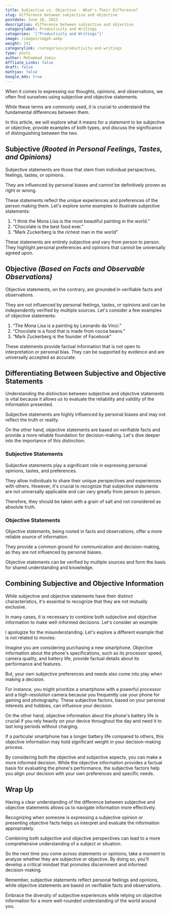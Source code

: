 ```yaml
---
title: Subjective vs. Objective - What's Their Difference?
slug: difference between subjective and objective
postdate: June 16, 2023
description: difference between subjective and objective
categorylabel: Productivity and Writings
categories: '["Productivity and Writings"]'
image: /images/imgph.webp
weight: 242
categorylink: /categories/productivity-and-writings
type: posts
author: Mohammad Jamiu
Affliate_Links: false
draft: false
mathjax: false
Google_Ads: true
---
```

When it comes to expressing our thoughts, opinions, and observations, we often find ourselves using subjective and objective statements. 

While these terms are commonly used, it is crucial to understand the fundamental differences between them. 

In this article, we will explore what it means for a statement to be subjective or objective, provide examples of both types, and discuss the significance of distinguishing between the two.

## **Subjective *(Rooted in Personal Feelings, Tastes, and Opinions)***

Subjective statements are those that stem from individual perspectives, feelings, tastes, or opinions. 

They are influenced by personal biases and cannot be definitively proven as right or wrong. 

These statements reflect the unique experiences and preferences of the person making them. Let's explore some examples to illustrate subjective statements:

1. “I think the Mona Lisa is the most beautiful painting in the world.”
2. “Chocolate is the best food ever.”
3. “Mark Zuckerberg is the richest man in the world”

These statements are entirely subjective and vary from person to person. They highlight personal preferences and opinions that cannot be universally agreed upon.

## **Objective *(Based on Facts and Observable Observations)***

Objective statements, on the contrary, are grounded in verifiable facts and observations. 

They are not influenced by personal feelings, tastes, or opinions and can be independently verified by multiple sources. Let's consider a few examples of objective statements:

1. “The Mona Lisa is a painting by Leonardo da Vinci.”
2. “Chocolate is a food that is made from cocoa beans.”
3. “Mark Zuckerberg is the founder of Facebook”

These statements provide factual information that is not open to interpretation or personal bias. They can be supported by evidence and are universally accepted as accurate.

## **Differentiating Between Subjective and Objective Statements**

Understanding the distinction between subjective and objective statements is vital because it allows us to evaluate the reliability and validity of the information presented. 

Subjective statements are highly influenced by personal biases and may not reflect the truth or reality. 

On the other hand, objective statements are based on verifiable facts and provide a more reliable foundation for decision-making. Let's dive deeper into the importance of this distinction:

### **Subjective Statements**

Subjective statements play a significant role in expressing personal opinions, tastes, and preferences. 

They allow individuals to share their unique perspectives and experiences with others. However, it's crucial to recognize that subjective statements are not universally applicable and can vary greatly from person to person. 

Therefore, they should be taken with a grain of salt and not considered as absolute truth.

### **Objective Statements**

Objective statements, being rooted in facts and observations, offer a more reliable source of information. 

They provide a common ground for communication and decision-making, as they are not influenced by personal biases. 

Objective statements can be verified by multiple sources and form the basis for shared understanding and knowledge.

## **Combining Subjective and Objective Information**

While subjective and objective statements have their distinct characteristics, it's essential to recognize that they are not mutually exclusive. 

In many cases, it is necessary to combine both subjective and objective information to make well-informed decisions. Let's consider an example:

I apologize for the misunderstanding. Let's explore a different example that is not related to movies:

Imagine you are considering purchasing a new smartphone. Objective information about the phone's specifications, such as its processor speed, camera quality, and battery life, provide factual details about its performance and features. 

But, your own subjective preferences and needs also come into play when making a decision.

For instance, you might prioritize a smartphone with a powerful processor and a high-resolution camera because you frequently use your phone for gaming and photography. These subjective factors, based on your personal interests and hobbies, can influence your decision.

On the other hand, objective information about the phone's battery life is crucial if you rely heavily on your device throughout the day and need it to last long periods without charging. 

If a particular smartphone has a longer battery life compared to others, this objective information may hold significant weight in your decision-making process.

By considering both the objective and subjective aspects, you can make a more informed decision. While the objective information provides a factual basis for evaluating the phone's performance, the subjective factors help you align your decision with your own preferences and specific needs.

## **Wrap Up**

Having a clear understanding of the difference between subjective and objective statements allows us to navigate information more effectively. 

Recognizing when someone is expressing a subjective opinion or presenting objective facts helps us interpret and evaluate the information appropriately. 

Combining both subjective and objective perspectives can lead to a more comprehensive understanding of a subject or situation.

So the next time you come across statements or opinions, take a moment to analyze whether they are subjective or objective. By doing so, you'll develop a critical mindset that promotes discernment and informed decision-making.

Remember, subjective statements reflect personal feelings and opinions, while objective statements are based on verifiable facts and observations. 

Embrace the diversity of subjective experiences while relying on objective information for a more well-rounded understanding of the world around you.